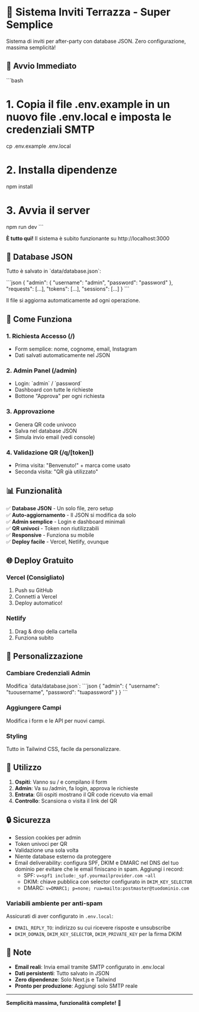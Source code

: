 # 🌊 Sistema Inviti Terrazza - Super Semplice

Sistema di inviti per after-party con database JSON. Zero configurazione, massima semplicità!

## 🚀 Avvio Immediato

\`\`\`bash
# 1. Copia il file .env.example in un nuovo file .env.local e imposta le credenziali SMTP
cp .env.example .env.local
# 2. Installa dipendenze
npm install

# 3. Avvia il server
npm run dev
\`\`\`

**È tutto qui!** Il sistema è subito funzionante su http://localhost:3000

## 📁 Database JSON

Tutto è salvato in \`data/database.json\`:

\`\`\`json
{
  "admin": {
    "username": "admin", 
    "password": "password"
  },
  "requests": [...],
  "tokens": [...],
  "sessions": [...]
}
\`\`\`

Il file si aggiorna automaticamente ad ogni operazione.

## 🎯 Come Funziona

### 1. **Richiesta Accesso** (/)
- Form semplice: nome, cognome, email, Instagram
- Dati salvati automaticamente nel JSON

### 2. **Admin Panel** (/admin)
- Login: \`admin\` / \`password\`
- Dashboard con tutte le richieste
- Bottone "Approva" per ogni richiesta

### 3. **Approvazione**
- Genera QR code univoco
- Salva nel database JSON
- Simula invio email (vedi console)

### 4. **Validazione QR** (/q/[token])
- Prima visita: "Benvenuto!" + marca come usato
- Seconda visita: "QR già utilizzato"

## 📊 Funzionalità

✅ **Database JSON** - Un solo file, zero setup  
✅ **Auto-aggiornamento** - Il JSON si modifica da solo  
✅ **Admin semplice** - Login e dashboard minimali  
✅ **QR univoci** - Token non riutilizzabili  
✅ **Responsive** - Funziona su mobile  
✅ **Deploy facile** - Vercel, Netlify, ovunque  

## 🌐 Deploy Gratuito

### Vercel (Consigliato)
1. Push su GitHub
2. Connetti a Vercel
3. Deploy automatico!

### Netlify
1. Drag & drop della cartella
2. Funziona subito

## 🔧 Personalizzazione

### Cambiare Credenziali Admin
Modifica \`data/database.json\`:
\`\`\`json
{
  "admin": {
    "username": "tuousername",
    "password": "tuapassword"
  }
}
\`\`\`

### Aggiungere Campi
Modifica i form e le API per nuovi campi.

### Styling
Tutto in Tailwind CSS, facile da personalizzare.

## 📱 Utilizzo

1. **Ospiti**: Vanno su / e compilano il form
2. **Admin**: Va su /admin, fa login, approva le richieste
3. **Entrata**: Gli ospiti mostrano il QR code ricevuto via email
4. **Controllo**: Scansiona o visita il link del QR

## 🔒 Sicurezza

- Session cookies per admin
- Token univoci per QR
- Validazione una sola volta
- Niente database esterno da proteggere
- Email deliverability: configura SPF, DKIM e DMARC nel DNS del tuo dominio per evitare che le email finiscano in spam. Aggiungi i record:
  - SPF: `v=spf1 include:_spf.yourmailprovider.com ~all`
  - DKIM: chiave pubblica con selector configurato in `DKIM_KEY_SELECTOR`
  - DMARC: `v=DMARC1; p=none; rua=mailto:postmaster@tuodominio.com`
  
### Variabili ambiente per anti-spam
Assicurati di aver configurato in `.env.local`:
- `EMAIL_REPLY_TO`: indirizzo su cui ricevere risposte e unsubscribe
- `DKIM_DOMAIN`, `DKIM_KEY_SELECTOR`, `DKIM_PRIVATE_KEY` per la firma DKIM

## 📝 Note

- **Email reali**: Invia email tramite SMTP configurato in .env.local
- **Dati persistenti**: Tutto salvato in JSON
- **Zero dipendenze**: Solo Next.js e Tailwind
- **Pronto per produzione**: Aggiungi solo SMTP reale

---

**Semplicità massima, funzionalità complete!** 🚀
